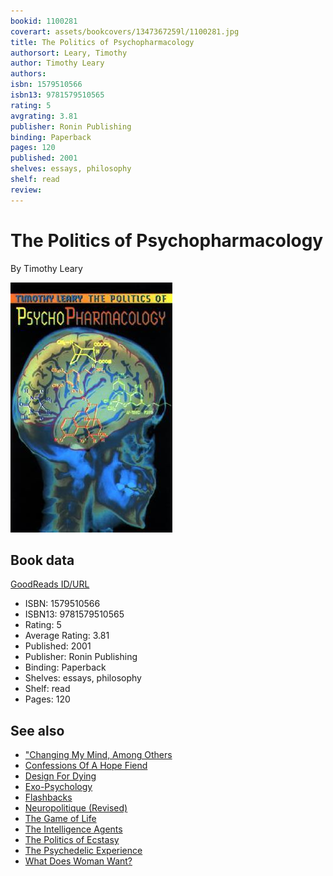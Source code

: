 ```yaml
---
bookid: 1100281
coverart: assets/bookcovers/1347367259l/1100281.jpg
title: The Politics of Psychopharmacology
authorsort: Leary, Timothy
author: Timothy Leary
authors: 
isbn: 1579510566
isbn13: 9781579510565
rating: 5
avgrating: 3.81
publisher: Ronin Publishing
binding: Paperback
pages: 120
published: 2001
shelves: essays, philosophy
shelf: read
review: 
---
```


# The Politics of Psychopharmacology

By Timothy Leary

![](../../assets/bookcovers/1347367259l/1100281.jpg)

## Book data

[GoodReads ID/URL](https://www.goodreads.com/book/show/1100281)

- ISBN: 1579510566
- ISBN13: 9781579510565
- Rating: 5
- Average Rating: 3.81
- Published: 2001
- Publisher: Ronin Publishing
- Binding: Paperback
- Shelves: essays, philosophy
- Shelf: read
- Pages: 120


## See also

- ["Changing My Mind, Among Others](Changing_My_Mind__Among_Others-_Lifetime_Writings.md)
- [Confessions Of A Hope Fiend](Confessions_Of_A_Hope_Fiend.md)
- [Design For Dying](Design_For_Dying.md)
- [Exo-Psychology](Exo-Psychology-_A_Manual_on_the_Use_of_the_Human_Nervous_System_According_to_the_Instructions_of_the_Manufacturers.md)
- [Flashbacks](Flashbacks.md)
- [Neuropolitique (Revised)](Neuropolitique_Revised.md)
- [The Game of Life](The_Game_of_Life.md)
- [The Intelligence Agents](The_Intelligence_Agents.md)
- [The Politics of Ecstasy](The_Politics_of_Ecstasy.md)
- [The Psychedelic Experience](The_Psychedelic_Experience.md)
- [What Does Woman Want?](What_Does_Woman_Want.md)
